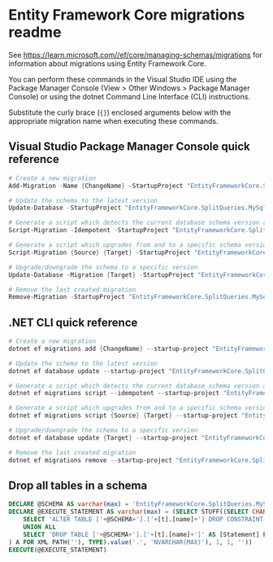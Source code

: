 # Entity Framework Core migrations readme

See <https://learn.microsoft.com//ef/core/managing-schemas/migrations> for information about migrations using Entity Framework Core.

You can perform these commands in the Visual Studio IDE using the Package Manager Console (View > Other Windows > Package Manager Console) or using the dotnet Command Line Interface (CLI) instructions.

Substitute the curly brace (`{}`) enclosed arguments below with the appropriate migration name when executing these commands.

## Visual Studio Package Manager Console quick reference

```powershell
# Create a new migration
Add-Migration -Name {ChangeName} -StartupProject "EntityFrameworkCore.SplitQueries.MySql.Api" -Project "EntityFrameworkCore.SplitQueries.MySql.Infrastructure"

# Update the schema to the latest version
Update-Database -StartupProject "EntityFrameworkCore.SplitQueries.MySql.Api" -Project "EntityFrameworkCore.SplitQueries.MySql.Infrastructure"

# Generate a script which detects the current database schema version and updates it to the latest
Script-Migration -Idempotent -StartupProject "EntityFrameworkCore.SplitQueries.MySql.Api" -Project "EntityFrameworkCore.SplitQueries.MySql.Infrastructure"

# Generate a script which upgrades from and to a specific schema version
Script-Migration {Source} {Target} -StartupProject "EntityFrameworkCore.SplitQueries.MySql.Api" -Project "EntityFrameworkCore.SplitQueries.MySql.Infrastructure"

# Upgrade/downgrade the schema to a specific version
Update-Database -Migration {Target} -StartupProject "EntityFrameworkCore.SplitQueries.MySql.Api" -Project "EntityFrameworkCore.SplitQueries.MySql.Infrastructure"

# Remove the last created migration
Remove-Migration -StartupProject "EntityFrameworkCore.SplitQueries.MySql.Api" -Project "EntityFrameworkCore.SplitQueries.MySql.Infrastructure"
```

## .NET CLI quick reference

```powershell
# Create a new migration
dotnet ef migrations add {ChangeName} --startup-project "EntityFrameworkCore.SplitQueries.MySql.Api" --project "EntityFrameworkCore.SplitQueries.MySql.Infrastructure"

# Update the schema to the latest version
dotnet ef database update --startup-project "EntityFrameworkCore.SplitQueries.MySql.Api" --project "EntityFrameworkCore.SplitQueries.MySql.Infrastructure"

# Generate a script which detects the current database schema version and updates it to the latest
dotnet ef migrations script --idempotent --startup-project "EntityFrameworkCore.SplitQueries.MySql.Api" --project "EntityFrameworkCore.SplitQueries.MySql.Infrastructure"

# Generate a script which upgrades from and to a specific schema version
dotnet ef migrations script {Source} {Target} --startup-project "EntityFrameworkCore.SplitQueries.MySql.Api" --project "EntityFrameworkCore.SplitQueries.MySql.Infrastructure"

# Upgrade/downgrade the schema to a specific version
dotnet ef database update {Target} --startup-project "EntityFrameworkCore.SplitQueries.MySql.Api" --project "EntityFrameworkCore.SplitQueries.MySql.Infrastructure"

# Remove the last created migration
dotnet ef migrations remove --startup-project "EntityFrameworkCore.SplitQueries.MySql.Api" --project "EntityFrameworkCore.SplitQueries.MySql.Infrastructure"
```

## Drop all tables in a schema

```sql
DECLARE @SCHEMA AS varchar(max) = 'EntityFrameworkCore.SplitQueries.MySql'
DECLARE @EXECUTE_STATEMENT AS varchar(max) = (SELECT STUFF((SELECT CHAR(13) + CHAR(10) + [Statement] FROM (
    SELECT 'ALTER TABLE ['+@SCHEMA+'].['+[t].[name]+'] DROP CONSTRAINT ['+[fk].[name]+']' AS [Statement] FROM [sys].[foreign_keys] AS [fk] INNER JOIN [sys].[tables] AS [t] ON [t].[object_id] = [fk].[parent_object_id] INNER JOIN [sys].[schemas] AS [s] ON [s].[schema_id] = [t].[schema_id] WHERE [s].[name] = @SCHEMA
    UNION ALL
    SELECT 'DROP TABLE ['+@SCHEMA+'].['+[t].[name]+']' AS [Statement] FROM [sys].[tables] AS [t] INNER JOIN [sys].[schemas] AS [s] ON [s].[schema_id] = [t].[schema_id] WHERE [s].[name] = @SCHEMA
) A FOR XML PATH(''), TYPE).value('.', 'NVARCHAR(MAX)'), 1, 1, ''))
EXECUTE(@EXECUTE_STATEMENT)
```
